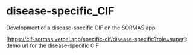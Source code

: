 # disease-specific_CIF
Development of a disease-specific CIF on the SORMAS app

<!-- link -->
[https://cif-sormas.vercel.app/specific-cif/disease-specific?role=super]: 
demo url for the disease-specific CIF
